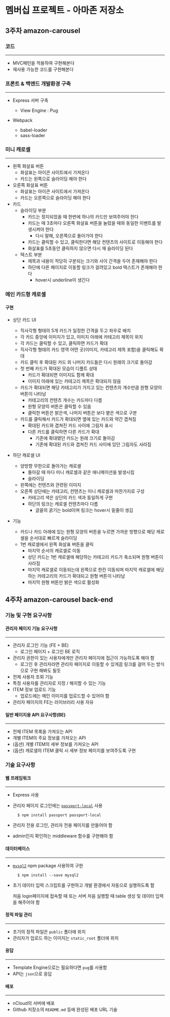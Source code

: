# 멤버십 프로젝트 -  아마존 저장소

## 3주차 amazon-carousel
### 코드
---
- MVC패턴을 적용하여 구현해본다
- 재사용 가능한 코드를 구현해본다

### 프론트 & 백엔드 개발환경 구축
---
- Express 서버 구축
    - View Engine : Pug

- Webpack
    - babel-loader
    - sass-loader
    
### 미니 캐로셀
---
- 왼쪽 화살표 버튼
    - 화살표는 아이콘 사이트에서 가져온다
    - 카드는 왼쪽으로 슬라이딩 해야 한다
- 오른쪽 화살표 버튼
    - 화살표는 아이콘 사이트에서 가져온다
    - 카드는 오른쪽으로 슬라이딩 해야 한다
- 카드
    - 슬라이딩 부분
        - 카드는 정지되었을 때 한번에 하나의 카드만 보여주어야 한다
        - 카드는 매 3초마다 오른쪽 화살표 버튼을 눌렀을 때와 동일한 이벤트를 발생시켜야 한다
            - 다시 말해, 오른쪽으로 돌아가야 한다
        - 카드는 클릭할 수 있고, 클릭한다면 해당 컨텐츠의 사이트로 이동해야 한다
        - 화살표를 5초동안 클릭하지 않으면 다시 재 슬라이딩 된다
    - 텍스트 부분
        - 제목과 내용이 적당히 구분되는 크기와 사이 간격을 두어 존재해야 한다
        - 하단에 다른 페이지로 이동할 링크가 걸려있고 bold 텍스트가 존재해야 한다
            - hover시 underline이 생긴다
     
### 메인 카드형 캐로셀
#### 구현
- 상단 카드 UI
    - 직사각형 형태의 5개 카드가 일정한 간격을 두고 좌우로 배치
    - 각 카드 중앙에 이미지가 있고, 이미지 아래에 카테고리 제목이 위치
    - 각 카드는 클릭할 수 있고, 클릭하면 카드가 확대
    - 직사각형 형태의 카드 영역 어떤 곳(이미지, 카테고리 제목 포함)을 클릭해도 확대
    - 카드 클릭 후 확대된 카드 외 나머지 카드들은 다시 원래의 크기로 돌아감
    - 첫 번째 카드가 확대된 모습이 디폴트 상태
        - 카드가 확대되면 이미지도 함께 확대
        - 이미지 아래에 있는 카테고리 제목은 확대되지 않음
    - 카드가 확대되면 해당 카테고리가 가지고 있는 컨텐츠의 개수만큼 원형 모양의 버튼이 나타남
        - 카테고리의 컨텐츠 개수는 카드마다 다름
        - 원형 모양의 버튼은 클릭할 수 있음
        - 클릭한 버튼은 밝은색, 나머지 버튼은 보다 옅은 색으로 구분
    - 카드를 클릭해서 카드가 확대되면 옆에 있는 카드와 약간 겹쳐짐
        - 확대된 카드와 겹쳐진 카드 사이에 그림자 표시
        - 다른 카드를 클릭하면 다른 카드가 확대
            - 기존에 확대됐던 카드는 원래 크기로 돌아감
            - 기존에 확대된 카드와 겹쳐진 카드 사이에 있던 그림자도 사라짐

- 하단 캐로셀 UI
    - 양방향 무한으로 돌아가는 캐로셀
        - 돌아갈 때 마다 미니 캐로셀과 같은 애니메이션을 발생시킴
        - 슬라이딩
    - 왼쪽에는 컨텐츠와 관련된 이미지
    - 오른쪽 상단에는 카테고리, 컨텐츠는 미니 캐로셀과 마찬가지로 구성
        - 카테고리 색은 상단의 카드 색과 동일하게 구현
        - 하단의 링크는 캐로셀 컨텐츠마다 다름
            - 글꼴의 굵기는 bold이며 링크는 hover시 밑줄이 생김
            
- 기능
    - 카드나 카드 아래에 있는 원형 모양의 버튼을 누르면 가까운 방향으로 해당 캐로셀을 순서대로 빠르게 슬라이딩
    - 1번 캐로셀에서 왼쪽 화살표 버튼을 클릭
        - 마지막 순서의 캐로셀로 이동
        - 상단 카드는 1번 캐로셀에 해당하는 카테고리 카드가 축소되며 원형 버튼이 사라짐
        - 마지막 캐로셀로 이동되는데 왼쪽으로 한칸 이동되며 마지막 캐로셀에 해당하는 카테고리의 카드가 확대되고 원형 버튼이 나타남
        - 마지막 원형 버튼만 밝은 색으로 활성화

## 4주차 amazon-carousel back-end
### 기능 및 구현 요구사항

#### 관리자 페이지 기능 요구사항

---

- 관리자 로그인 기능 (FE + BE)
    - 로그인 페이지 + 로그인 BE 로직
- 관리자 권한이 있는 사용자에게만 관리자 페이지에 접근이 가능하도록 해야 함
    - 로그인 후 관리자라면 관리자 페이지로 이동할 수 있게끔 링크를 걸어 두는 방식으로 구현 해봐도 될듯
- 전체 사용자 조회 기능
- 특정 사용자를 관리자로 지정 / 해지할 수 있는 기능
- ITEM 정보 업로드 기능
    - 업로드에는 메인 이미지를 업로드할 수 있어야 함
- 관리자 페이지의 FE는 라이브러리 사용 자유

#### 일반 페이지용 API 요구사항(BE)

---

- 전체 ITEM 목록을 가져오는 API
- 개별 ITEM의 주요 정보를 가져오는 API
- (옵션) 개별 ITEM의 세부 정보를 가져오는 API
- (옵션) 캐로셀의 ITEM 클릭 시 세부 정보 페이지를 보여주도록 구현

### 기술 요구사항

#### 웹 프레임워크

---

- Express 사용
- 관리자 페이지 로그인에는 [`passport-local`](http://www.passportjs.org/packages/passport-local/) 사용

        $ npm install passport passport-local

- 관리자 전용 로그인, 관리자 전용 페이지를 만들어야 함
- admin인지 확인하는 middleware 함수를 구현해야 함

#### 데이터베이스

---

- [`mysql2`](https://www.npmjs.com/package/mysql2) npm package 사용하여 구현

        $ npm install --save mysql2

- 초기 데이터 입력 스크립트를 구현하고 개발 환경에서 자동으로 실행하도록 함

    처음 login페이지에 접속할 때 또는 서버 처음 실행할 때 table 생성 및 데이터 입력을 해주어야 함

#### 정적 파일 관리

---

- 초기의 정적 파일은 `public` 폴더에 위치
- 관리자가 업로드 하는 이미지는 `static_root` 폴더에 위치

#### 응답

---

- Template Engine으로는 필요하다면 `pug`를 사용함
- API는 `json`으로 응답

#### 배포

---

- nCloud의 서버에 배포
- Github 저장소의 `README.md` 등에 완성된 배포 URL 기술